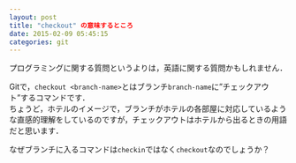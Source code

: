 ```yaml
---
layout: post
title: "checkout" の意味するところ
date: 2015-02-09 05:45:15
categories: git
---
```

<!-- {% raw %} -->
<p>プログラミングに関する質問というよりは，英語に関する質問かもしれません．</p>

<p>Gitで，<code>checkout &lt;branch-name&gt;</code>とはブランチ<code>branch-name</code>に”チェックアウト”するコマンドです．<br>
ちょうど，ホテルのイメージで，ブランチがホテルの各部屋に対応しているような直感的理解をしているのですが，チェックアウトはホテルから出るときの用語だと思います．</p>

<p>なぜブランチに入るコマンドは<code>checkin</code>ではなく<code>checkout</code>なのでしょうか？</p>
<!-- {% endraw %} -->
